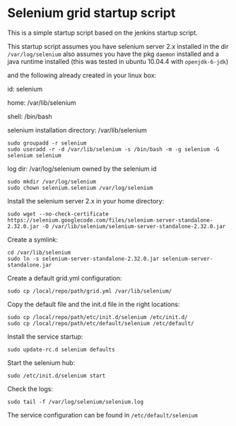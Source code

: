 Selenium grid startup script
============================

This is a simple startup script based on the jenkins startup script.

This startup script assumes you have selenium server 2.x installed in the dir `/var/log/selenium`
also assumes you have the pkg `daemon` installed and a java runtime installed (this was tested in ubuntu 10.04.4 with `openjdk-6-jdk`)

and the following already created in your linux box:

id: selenium

home: /var/lib/selenium

shell: /bin/bash

selenium installation directory: /var/lib/selenium

    sudo groupadd -r selenium
    sudo useradd -r -d /var/lib/selenium -s /bin/bash -m -g selenium -G selenium selenium

log dir: /var/log/selenium owned by the selenium id

    sudo mkdir /var/log/selenium
    sudo chown selenium.selenium /var/log/selenium


Install the selenium server 2.x in your home directory:

    sudo wget --no-check-certificate https://selenium.googlecode.com/files/selenium-server-standalone-2.32.0.jar -O /var/lib/selenium/selenium-server-standalone-2.32.0.jar

Create a symlink:

    cd /var/lib/selenium
    sudo ln -s selenium-server-standalone-2.32.0.jar selenium-server-standalone.jar
    
Create a default grid.yml configuration:

    sudo cp /local/repo/path/grid.yml /var/lib/selenium/
    
Copy the default file and the init.d file in the right locations:

    sudo cp /local/repo/path/etc/init.d/selenium /etc/init.d/
    sudo cp /local/repo/path/etc/default/selenium /etc/default/
   
Install the service startup:

    sudo update-rc.d selenium defaults
   
Start the selenium hub:

    sudo /etc/init.d/selenium start
    
Check the logs:

    sudo tail -f /var/log/selenium/selenium.log
    
The service configuration can be found in `/etc/default/selenium`





